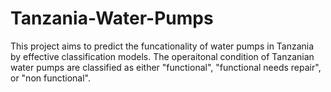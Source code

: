 # Tanzania-Water-Pumps
This project aims to predict the funcationality of water pumps in Tanzania by effective classification models.
The operaitonal condition of Tanzanian water pumps are classified as either "functional", "functional needs repair", or "non functional".
